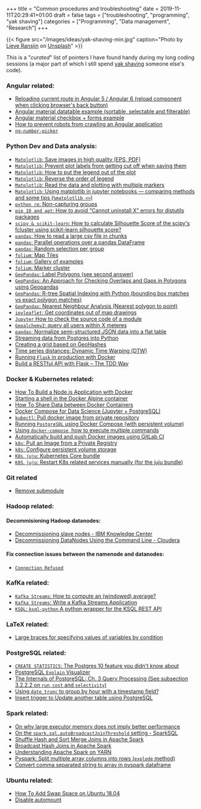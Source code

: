 +++
title = "Common procedures and troubleshooting"
date = 2019-11-11T20:29:41+01:00
draft = false
tags = ["troubleshooting", "programming", "yak shaving"]
categories = ["Programming", "Data management", "Research"]
+++

{{< figure src="/images/ideas/yak-shaving-min.jpg" caption="Photo by [Lieve Ransijn](https://unsplash.com/@lievemax) on [Unsplash](https://unsplash.com/photos/FsJ_vzp_NI4)" >}}

This is a "*curated*" list of pointers I have found handy during my long coding sessions (a major part of which I still spend [yak shaving](https://www.techopedia.com/definition/15511/yak-shaving) someone else's code).

### Angular related:
* [Reloading current route in Angular 5 / Angular 6 (reload component when clicking browser's back button)](https://medium.com/engineering-on-the-incline/reloading-current-route-on-click-angular-5-1a1bfc740ab2)
* [Angular material datatable example (sortable, selectable and filterable)](https://stackblitz.com/edit/angular-material2-table?file=app%2Fapp.component.ts)
* [Angular material checkbox + forms example](https://stackblitz.com/edit/angular-tyfg2z?file=app%2Fapp.component.ts)
* [How to prevent robots from crawling an Angular application](https://jeffshamley.com/blogs/how-block-robots-crawling-your-angular-application)
* [`ng-number-picker`](https://www.npmjs.com/package/ng-number-picker)

### Python Dev and Data analysis:
* [`Matplotlib`: Save images in high quality (EPS, PDF)](https://stackoverflow.com/questions/16183462/saving-images-in-python-at-a-very-high-quality)
* [`Matplotlib`: Prevent plot labels from getting cut off when saving them](https://stackoverflow.com/questions/21288062/second-y-axis-label-getting-cut-off/21288063)
* [`Matplotlib`: How to put the legend out of the plot](https://stackoverflow.com/a/4701285/2412831)
* [`Matplotlib`: Reverse the order of legend](https://stackoverflow.com/q/34576059/2412831)
* [`Matplotlib`: Read the data and plotting with multiple markers](https://pydatascience.org/2017/12/05/read-the-data-and-plotting-with-multiple-markers/)
* [`Matplotlib`: Using matplotlib in jupyter notebooks — comparing methods and some tips (`%matplotlib <>`)](https://medium.com/@1522933668924/using-matplotlib-in-jupyter-notebooks-comparing-methods-and-some-tips-python-c38e85b40ba1)
* [`python re`: Non-capturing groups](https://stackoverflow.com/questions/18425386/re-findall-not-returning-full-match)
* [`pip 10 and apt`: How to avoid “Cannot uninstall X” errors for distutils packages
](https://stackoverflow.com/a/50396798/2412831)
* [`scipy & scikit-learn`: How to calculate Silhouette Score of the scipy's fcluster using scikit-learn silhouette score?](https://stackoverflow.com/a/28187426/2412831)
* [`pandas`: How to read a large csv file in chunks](https://stackoverflow.com/a/29334672/2412831)
* [`pandas`: Parallel operations over a pandas DataFrame](https://www.kaggle.com/gvyshnya/parallel-operations-over-a-pandas-df)
* [`pandas`: Random selection per group](https://stackoverflow.com/a/22477520/2412831)
* [`folium`: Map Tiles](https://deparkes.co.uk/2016/06/10/folium-map-tiles/)
* [`folium`: Gallery of examples](https://nbviewer.jupyter.org/github/python-visualization/folium/tree/master/examples/)
* [`folium`: Marker cluster](https://nbviewer.jupyter.org/github/python-visualization/folium/blob/master/examples/MarkerCluster.ipynb)
* [`GeoPandas`: Label Polygons (see second answer)](https://stackoverflow.com/q/38899190/2412831)
* [`GeoPandas`: An Approach for Checking Overlaps and Gaps in Polygons using Geopandas](https://medium.com/@achm.firmansyah/an-approach-for-checking-overlaps-and-gaps-in-polygons-using-geopandas-ebd6606e7f70)
* [`GeoPandas`: R-tree Spatial Indexing with Python (bounding box matches vs exact polygon matches)](https://geoffboeing.com/2016/10/r-tree-spatial-index-python/)
* [`GeoPandas`: Nearest Neighbour Analysis (Nearest polygon to point)](https://automating-gis-processes.github.io/2017/lessons/L3/nearest-neighbour.html)
* [`ipyleaflet`: Get coordinates out of map drawings](https://github.com/jupyter-widgets/ipyleaflet/issues/290)
* [`Jupyter` How to check the source code of a module](https://stackoverflow.com/a/40941511/2412831)
* [`Geoalchemy2`: query all users within X meteres](https://stackoverflow.com/q/20803878/2412831)
* [`pandas`: Normalize semi-structured JSON data into a flat table](https://pandas.pydata.org/pandas-docs/stable/reference/api/pandas.io.json.json_normalize.html)
* [Streaming data from Postgres into Python](https://stackoverflow.com/a/22002048/2412831)
* [Creating a grid based on GeoHashes](https://blog.tafkas.net/2018/09/28/creating-a-grid-based-on-geohashes/)
* [Time series distances: Dynamic Time Warping (DTW) ](https://github.com/wannesm/dtaidistance)
* [Running `Flask` in production with Docker](https://medium.com/@smirnov.am/running-flask-in-production-with-docker-1932c88f14d0)
* [Build a RESTful API with Flask – The TDD Way](https://scotch.io/tutorials/build-a-restful-api-with-flask-the-tdd-way)

### Docker & Kubernetes related:
* [How To Build a Node.js Application with Docker](https://www.digitalocean.com/community/tutorials/how-to-build-a-node-js-application-with-docker)
* [Starting a shell in the Docker Alpine container](https://stackoverflow.com/a/35689633/2412831)
* [How To Share Data between Docker Containers](https://www.digitalocean.com/community/tutorials/how-to-share-data-between-docker-containers#step-1-%E2%80%94-creating-an-independent-volume)
* [Docker Compose for Data Science (Jupyter + PostgreSQL)](https://www.andrewmahon.info/blog/docker-compose-data-science/)
* [`kubectl`: Pull docker image from private repository](https://github.com/kubernetes/kubernetes/issues/41536#issuecomment-280354231)
* [Running `PostgreSQL` using Docker Compose (with persistent volume)](https://linuxhint.com/run_postgresql_docker_compose/)
* [Using `docker-compose`, how to execute multiple commands](https://stackoverflow.com/a/30064175/2412831)
* [Automatically build and push Docker images using GitLab CI](https://angristan.xyz/build-push-docker-images-gitlab-ci/)
* [`k8s`: Pull an Image from a Private Registry](https://kubernetes.io/docs/tasks/configure-pod-container/pull-image-private-registry/)
* [`k8s`: Configure persistent volume storage](https://kubernetes.io/docs/tasks/configure-pod-container/configure-persistent-volume-storage/)
* [`K8s`, `juju`: Kubernetes Core bundle](https://jaas.ai/kubernetes-core/bundle/815)
* [`K8S`, `juju`: Restart K8s related services manually (for the juju bundle)](https://github.com/charmed-kubernetes/bundle/issues/357#issuecomment-316542831)

### Git related
* [Remove submodule](https://stackoverflow.com/a/16162000/2412831)

### Hadoop related:
#### Decommisioning Hadoop datanodes:
* [Decommissioning slave nodes - IBM Knowledge Center](https://www.ibm.com/support/knowledgecenter/en/SSPT3X_4.1.0/com.ibm.swg.im.infosphere.biginsights.admin.doc/doc/iop_decom_nodes.html)
* [Decommissioning DataNodes Using the Command Line - Cloudera](https://www.cloudera.com/documentation/enterprise/5-9-x/topics/cdh_ig_decommision_datanodes.html)

#### Fix connection issues between the namenode and datanodes:
* [`Connection Refused`](https://wiki.apache.org/hadoop/ConnectionRefused)

### KafKa related:

* [`Kafka Streams`: How to compute an (windowed) average?](https://cwiki.apache.org/confluence/display/KAFKA/Kafka+Stream+Usage+Patterns)
* [`Kafka Streams`: Write a Kafka Streams Application](https://kafka.apache.org/23/documentation/streams/tutorial)
* [`KSQL`: `ksql-python` A python wrapper for the KSQL REST API](https://github.com/bryanyang0528/ksql-python)

### LaTeX related:
* [Large braces for specifying values of variables by condition](https://tex.stackexchange.com/a/9068)

### PostgreSQL related:
* [`CREATE STATISTICS`: The Postgres 10 feature you didn't know about](https://www.citusdata.com/blog/2018/03/06/postgres-planner-and-its-usage-of-statistics/)
* [PostgreSQL `Explain` Visualizer](http://tatiyants.com/pev/)
* [The Internals of PostgreSQL: Ch. 3 Query Processing (See subsection 3.2.2.2 on `run cost` and `selectivity`)](http://www.interdb.jp/pg/pgsql03.html)
* [Using `date_trunc` to group by hour with a timestamp field?](https://stackoverflow.com/a/42118080/2412831)
* [Insert trigger to Update another table using PostgreSQL](https://stackoverflow.com/questions/12343984/insert-trigger-to-update-another-table-using-postgresql)

### Spark related:
* [On why large executor memory does not imply better performance](https://community.hortonworks.com/questions/144181/num-executors-and-executor-memory-in-spark.html)
* [On the `spark.sql.autoBroadcastJoinThreshold` setting - SparkSQL](https://community.hortonworks.com/questions/144181/num-executors-and-executor-memory-in-spark.html)
* [Shuffle Hash and Sort Merge Joins in Apache Spark](https://sujithjay.com/spark-sql/2018/06/28/Shuffle-Hash-and-Sort-Merge-Joins-in-Apache-Spark/)
* [Broadcast Hash Joins in Apache Spark](https://sujithjay.com/spark-sql/2018/02/17/Broadcast-Hash-Joins-in-Apache-Spark/)
* [Understanding Apache Spark on YARN](https://sujithjay.com/2018/07/24/Understanding-Apache-Spark-on-YARN/)
* [Pyspark: Split multiple array columns into rows (`explode` method)](https://stackoverflow.com/a/41027619/2412831)
* [Convert comma separated string to array in pyspark dataframe](https://stackoverflow.com/a/38189294/2412831)

### Ubuntu related:
* [How To Add Swap Space on Ubuntu 18.04](https://www.digitalocean.com/community/tutorials/how-to-add-swap-space-on-ubuntu-18-04)
* [Disable automount](https://help.ubuntu.com/community/Mount/USB)
